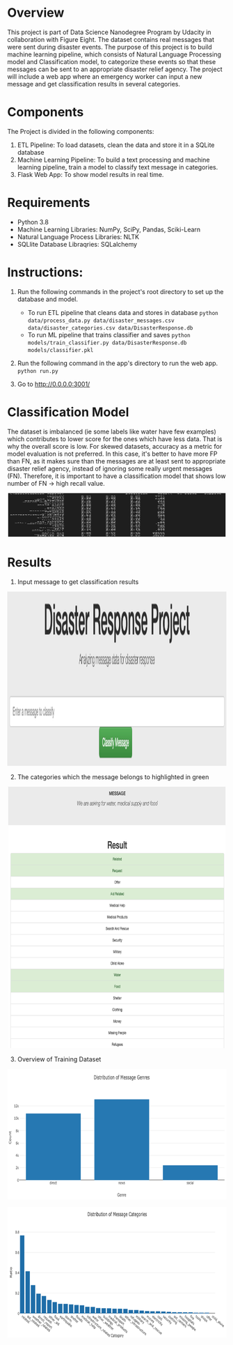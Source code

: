 # Overview
This project is part of Data Science Nanodegree Program by Udacity in collaboration with Figure Eight. The dataset contains real messages that were sent during disaster events. The purpose of this project is to build machine learning pipeline, which consists of Natural Language Processing model and Classification model, to categorize these events so that these messages can be sent to an appropriate disaster relief agency. The project will include a web app where an emergency worker can input a new message and get classification results in several categories.

# Components
The Project is divided in the following components:

1. ETL Pipeline: To load datasets, clean the data and store it in a SQLite database
2. Machine Learning Pipeline: To build a text processing and machine learning pipeline, train a model to classify text message in categories.
3. Flask Web App: To show model results in real time.

# Requirements
- Python 3.8
- Machine Learning Libraries: NumPy, SciPy, Pandas, Sciki-Learn
- Natural Language Process Libraries: NLTK
- SQLlite Database Libraqries: SQLalchemy

# Instructions:
1. Run the following commands in the project's root directory to set up the database and model.

    - To run ETL pipeline that cleans data and stores in database
        `python data/process_data.py data/disaster_messages.csv data/disaster_categories.csv data/DisasterResponse.db`
    - To run ML pipeline that trains classifier and saves
        `python models/train_classifier.py data/DisasterResponse.db models/classifier.pkl`

2. Run the following command in the app's directory to run the web app.
    `python run.py`

3. Go to http://0.0.0.0:3001/


# Classification Model
The dataset is imbalanced (ie some labels like water have few examples) which contributes to lower score for the ones which have less data. That is why the overall score is low. For skewed datasets, accuracy as a metric for model evaluation is not preferred. In this case, it's better to have more FP than FN, as it makes sure than the messages are at least sent to appropriate disaster relief agency, instead of ignoring some really urgent messages (FN). Therefore, it is important to have a classification model that shows low number of FN -> high recall value. 

<p align="center">
  <img src="/images/classification_report.png" height="100" width="500" />
</p>

# Results
1. Input message to get classification results
<p align="center">
  <img src="/images/message_input.png" height="400" width="600" />
</p>

2. The categories which the message belongs to highlighted in green
<p align="center">
  <img src="/images/result_example.png" height="600" width="500" />
</p>

3. Overview of Training Dataset
<p align="center">
  <img src="/images/distribution_genre.png" height="300" width="600" />
</p>

<p align="center">
  <img src="/images/distribution_catogory.png" height="300" width="600" />
</p>
